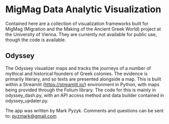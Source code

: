 # MigMag Data Analytic Visualization
Contained here are a collection of visualization frameworks built for MigMag (Migration and the Making of the Ancient Greek World) project at the University of Vienna. They are currently not available for public use, though the code is available.
## Odyssey
The Odyssey visualizer maps and tracks the journeys of a number of mythical and historical founders of Greek colonies. The evidence is primarily literary, and so texts are presented alongside a map. This is built within a Streamlit (https://streamlit.io/) environment in Python, with maps being provided through the Folium library. The code for this is mainly in odyssey_dash.py, with an API access method and data builder contained in odyssey_updater.py.

The app was written by Mark Pyzyk. Comments and questions can be sent to: pyzmark@gmail.com
